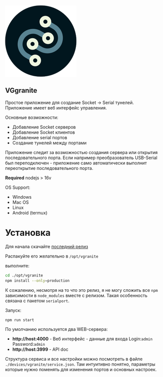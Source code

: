 
![Logo](./logo.png)

VGgranite
---------

Простое приложение для создание Socket -> Serial тунелей. Приложение имеет веб интерфейс управления.

Основные возможности:

 - Добавление Socket серверов
 - Добавление Socket клиентов
 - Добавление serial портов
 - Создание тунелей между портами

Приложение следит за возможностью создания сервера или открытия последовательного порта. Если например преобразователь USB-Serial был переподключен - приложение само автоматически выполнит переоткрытие последовательного порта.

**Required** nodejs > 16v

OS Support:
 
 - Windows
 - Mac OS
 - Linux 
 - Android (termux)

Установка
==========

Для начала скачайте [последний релиз](https://github.com/ponikrf/VGranite/releases)

Распакуйте его желательно в `/opt/vgranite`

выполните:

```bash
cd ./opt/vgranite
npm install --only=production
```

К сожалению, несмотря на то что это релиз, я не могу сложить все `npm` зависимости в `node_modules` вместе с релизом. Такая особенность связана с пакетом `serialport`.

Запуск:

```bash
npm run start
```

По умолчанию используется два WEB-сервера:

 - **http://host:4000** - Веб интерфейс - данные для входа Login:`admin` Password:`admin`
 - **http://host:3999** - API doc


Структура сервиса и все настройки можно посмотреть в файле `./devices/vgranite/service.json`. Там интуитивно понятно, параметры которые нужно поменять для изменения портов и основных настроек.

